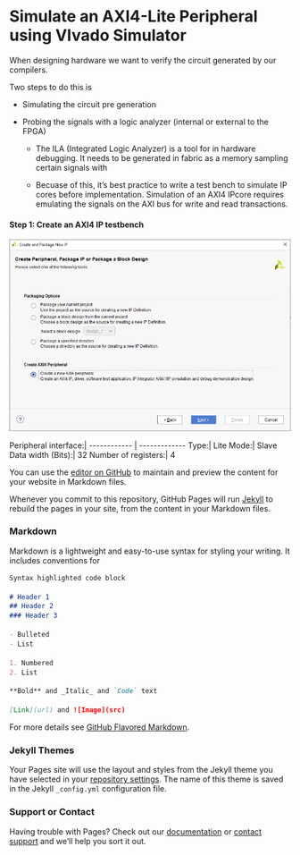# Simulate an AXI4-Lite Peripheral using VIvado Simulator

When designing hardware we want to verify the circuit generated by our compilers.

Two steps to do this is 
* Simulating the circuit pre generation
* Probing the signals with a logic analyzer (internal or external to the FPGA)

  * The ILA (Integrated Logic Analyzer) is a tool for in hardware debugging.
It needs to be generated in fabric as a memory sampling certain signals with 

  * Becuase of this, it’s best practice to write a test bench to simulate IP cores before implementation.
Simulation of an AXI4 IPcore requires emulating the signals on the AXI bus for write and read transactions.

#### Step 1: Create an AXI4 IP testbench

![Image](https://raw.githubusercontent.com/TsafasN/AXI4_lite-Simulation-Tutorial/gh-pages/Create_Peripheral2.PNG)




Peripheral interface:|
------------ | -------------
Type:| Lite
Mode:| Slave
Data width (Bits):| 32
Number of registers:| 4

You can use the [editor on GitHub](https://github.com/TsafasN/AXI4_lite-Simulation-Tutorial/edit/gh-pages/index.md) to maintain and preview the content for your website in Markdown files.

Whenever you commit to this repository, GitHub Pages will run [Jekyll](https://jekyllrb.com/) to rebuild the pages in your site, from the content in your Markdown files.

### Markdown

Markdown is a lightweight and easy-to-use syntax for styling your writing. It includes conventions for

```markdown
Syntax highlighted code block

# Header 1
## Header 2
### Header 3

- Bulleted
- List

1. Numbered
2. List

**Bold** and _Italic_ and `Code` text

[Link](url) and ![Image](src)
```

For more details see [GitHub Flavored Markdown](https://guides.github.com/features/mastering-markdown/).

### Jekyll Themes

Your Pages site will use the layout and styles from the Jekyll theme you have selected in your [repository settings](https://github.com/TsafasN/AXI4_lite-Simulation-Tutorial/settings). The name of this theme is saved in the Jekyll `_config.yml` configuration file.

### Support or Contact

Having trouble with Pages? Check out our [documentation](https://docs.github.com/categories/github-pages-basics/) or [contact support](https://github.com/contact) and we’ll help you sort it out.
